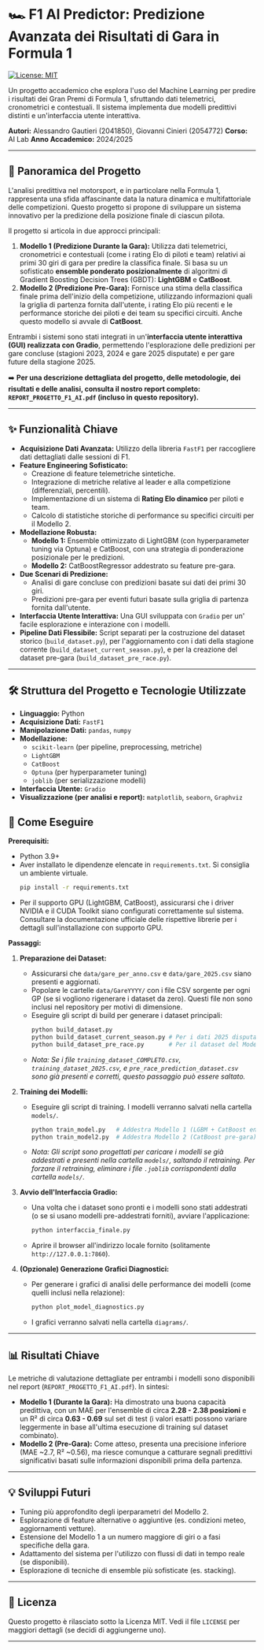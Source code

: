 # 🏎️ F1 AI Predictor: Predizione Avanzata dei Risultati di Gara in Formula 1

[![License: MIT](https://img.shields.io/badge/License-MIT-yellow.svg)](https://opensource.org/licenses/MIT)

Un progetto accademico che esplora l'uso del Machine Learning per predire i risultati dei Gran Premi di Formula 1, sfruttando dati telemetrici, cronometrici e contestuali. Il sistema implementa due modelli predittivi distinti e un'interfaccia utente interattiva.

**Autori:** Alessandro Gautieri (2041850), Giovanni Cinieri (2054772)
**Corso:** AI Lab
**Anno Accademico:** 2024/2025

---

## 📝 Panoramica del Progetto

L'analisi predittiva nel motorsport, e in particolare nella Formula 1, rappresenta una sfida affascinante data la natura dinamica e multifattoriale delle competizioni. Questo progetto si propone di sviluppare un sistema innovativo per la predizione della posizione finale di ciascun pilota.

Il progetto si articola in due approcci principali:

1.  **Modello 1 (Predizione Durante la Gara):** Utilizza dati telemetrici, cronometrici e contestuali (come i rating Elo di piloti e team) relativi ai primi 30 giri di gara per predire la classifica finale. Si basa su un sofisticato **ensemble ponderato posizionalmente** di algoritmi di Gradient Boosting Decision Trees (GBDT): **LightGBM** e **CatBoost**.
2.  **Modello 2 (Predizione Pre-Gara):** Fornisce una stima della classifica finale prima dell'inizio della competizione, utilizzando informazioni quali la griglia di partenza fornita dall'utente, i rating Elo più recenti e le performance storiche dei piloti e dei team su specifici circuiti. Anche questo modello si avvale di **CatBoost**.

Entrambi i sistemi sono stati integrati in un'**interfaccia utente interattiva (GUI) realizzata con Gradio**, permettendo l'esplorazione delle predizioni per gare concluse (stagioni 2023, 2024 e gare 2025 disputate) e per gare future della stagione 2025.

➡️ **Per una descrizione dettagliata del progetto, delle metodologie, dei risultati e delle analisi, consulta il nostro report completo: `REPORT_PROGETTO_F1_AI.pdf` (incluso in questo repository).**

---

## ✨ Funzionalità Chiave

*   **Acquisizione Dati Avanzata:** Utilizzo della libreria `FastF1` per raccogliere dati dettagliati dalle sessioni di F1.
*   **Feature Engineering Sofisticato:**
    *   Creazione di feature telemetriche sintetiche.
    *   Integrazione di metriche relative al leader e alla competizione (differenziali, percentili).
    *   Implementazione di un sistema di **Rating Elo dinamico** per piloti e team.
    *   Calcolo di statistiche storiche di performance su specifici circuiti per il Modello 2.
*   **Modellazione Robusta:**
    *   **Modello 1:** Ensemble ottimizzato di LightGBM (con hyperparameter tuning via Optuna) e CatBoost, con una strategia di ponderazione posizionale per le predizioni.
    *   **Modello 2:** CatBoostRegressor addestrato su feature pre-gara.
*   **Due Scenari di Predizione:**
    *   Analisi di gare concluse con predizioni basate sui dati dei primi 30 giri.
    *   Predizioni pre-gara per eventi futuri basate sulla griglia di partenza fornita dall'utente.
*   **Interfaccia Utente Interattiva:** Una GUI sviluppata con `Gradio` per un' facile esplorazione e interazione con i modelli.
*   **Pipeline Dati Flessibile:** Script separati per la costruzione del dataset storico (`build_dataset.py`), per l'aggiornamento con i dati della stagione corrente (`build_dataset_current_season.py`), e per la creazione del dataset pre-gara (`build_dataset_pre_race.py`).

---

## 🛠️ Struttura del Progetto e Tecnologie Utilizzate

*   **Linguaggio:** Python
*   **Acquisizione Dati:** `FastF1`
*   **Manipolazione Dati:** `pandas`, `numpy`
*   **Modellazione:**
    *   `scikit-learn` (per pipeline, preprocessing, metriche)
    *   `LightGBM`
    *   `CatBoost`
    *   `Optuna` (per hyperparameter tuning)
    *   `joblib` (per serializzazione modelli)
*   **Interfaccia Utente:** `Gradio`
*   **Visualizzazione (per analisi e report):** `matplotlib`, `seaborn`, `Graphviz`



## 🚀 Come Eseguire

**Prerequisiti:**

*   Python 3.9+
*   Aver installato le dipendenze elencate in `requirements.txt`. Si consiglia un ambiente virtuale.
    ```bash
    pip install -r requirements.txt
    ```
*   Per il supporto GPU (LightGBM, CatBoost), assicurarsi che i driver NVIDIA e il CUDA Toolkit siano configurati correttamente sul sistema. Consultare la documentazione ufficiale delle rispettive librerie per i dettagli sull'installazione con supporto GPU.

**Passaggi:**

1.  **Preparazione dei Dataset:**
    *   Assicurarsi che `data/gare_per_anno.csv` e `data/gare_2025.csv` siano presenti e aggiornati.
    *   Popolare le cartelle `data/GareYYYY/` con i file CSV sorgente per ogni GP (se si vogliono rigenerare i dataset da zero). Questi file non sono inclusi nel repository per motivi di dimensione.
    *   Eseguire gli script di build per generare i dataset principali:
        ```bash
        python build_dataset.py 
        python build_dataset_current_season.py # Per i dati 2025 disputati
        python build_dataset_pre_race.py       # Per il dataset del Modello 2
        ```
    *   *Nota: Se i file `training_dataset_COMPLETO.csv`, `training_dataset_2025.csv`, e `pre_race_prediction_dataset.csv` sono già presenti e corretti, questo passaggio può essere saltato.*

2.  **Training dei Modelli:**
    *   Eseguire gli script di training. I modelli verranno salvati nella cartella `models/`.
        ```bash
        python train_model.py   # Addestra Modello 1 (LGBM + CatBoost ensemble)
        python train_model2.py  # Addestra Modello 2 (CatBoost pre-gara)
        ```
    *   *Nota: Gli script sono progettati per caricare i modelli se già addestrati e presenti nella cartella `models/`, saltando il retraining. Per forzare il retraining, eliminare i file `.joblib` corrispondenti dalla cartella `models/`.*

3.  **Avvio dell'Interfaccia Gradio:**
    *   Una volta che i dataset sono pronti e i modelli sono stati addestrati (o se si usano modelli pre-addestrati forniti), avviare l'applicazione:
        ```bash
        python interfaccia_finale.py
        ```
    *   Aprire il browser all'indirizzo locale fornito (solitamente `http://127.0.0.1:7860`).

4.  **(Opzionale) Generazione Grafici Diagnostici:**
    *   Per generare i grafici di analisi delle performance dei modelli (come quelli inclusi nella relazione):
        ```bash
        python plot_model_diagnostics.py
        ```
    *   I grafici verranno salvati nella cartella `diagrams/`.

---

## 📊 Risultati Chiave

Le metriche di valutazione dettagliate per entrambi i modelli sono disponibili nel report (`REPORT_PROGETTO_F1_AI.pdf`). In sintesi:

*   **Modello 1 (Durante la Gara):** Ha dimostrato una buona capacità predittiva, con un MAE per l'ensemble di circa **2.28 - 2.38 posizioni** e un R² di circa **0.63 - 0.69** sul set di test (i valori esatti possono variare leggermente in base all'ultima esecuzione di training sul dataset combinato).
*   **Modello 2 (Pre-Gara):** Come atteso, presenta una precisione inferiore (MAE ~2.7, R² ~0.56), ma riesce comunque a catturare segnali predittivi significativi basati sulle informazioni disponibili prima della partenza.

---

## 💡 Sviluppi Futuri

*   Tuning più approfondito degli iperparametri del Modello 2.
*   Esplorazione di feature alternative o aggiuntive (es. condizioni meteo, aggiornamenti vetture).
*   Estensione del Modello 1 a un numero maggiore di giri o a fasi specifiche della gara.
*   Adattamento del sistema per l'utilizzo con flussi di dati in tempo reale (se disponibili).
*   Esplorazione di tecniche di ensemble più sofisticate (es. stacking).

---

## 📄 Licenza

Questo progetto è rilasciato sotto la Licenza MIT. Vedi il file `LICENSE` per maggiori dettagli (se decidi di aggiungerne uno).

---
